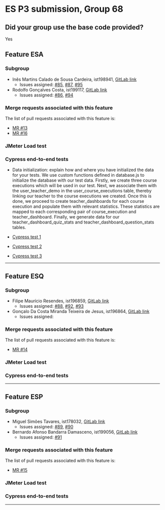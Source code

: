 # ES P3 submission, Group 68

## Did your group use the base code provided?

Yes

## Feature ESA

### Subgroup
 - Inês Martins Calado de Sousa Cardeira, ist198941, [GitLab link](https://gitlab.rnl.tecnico.ulisboa.pt/ist198941)
   + Issues assigned: [#85](https://gitlab.rnl.tecnico.ulisboa.pt/es/es23-68/-/issues/85), [#87](https://gitlab.rnl.tecnico.ulisboa.pt/es/es23-68/-/issues/87), [#95](https://gitlab.rnl.tecnico.ulisboa.pt/es/es23-68/-/issues/95)
 - Rodolfo Gonçalves Costa, ist199117, [GitLab link](https://gitlab.rnl.tecnico.ulisboa.pt/ist199117)
   + Issues assigned: [#86](https://gitlab.rnl.tecnico.ulisboa.pt/es/es23-68/-/issues/53), [#94](https://gitlab.rnl.tecnico.ulisboa.pt/es/es23-68/-/issues/94)
 
### Merge requests associated with this feature

The list of pull requests associated with this feature is:

 - [MR #13](https://gitlab.rnl.tecnico.ulisboa.pt/es/es23-68/-/merge_requests/13)
 - [MR #16](https://gitlab.rnl.tecnico.ulisboa.pt/es/es23-68/-/merge_requests/16)

### JMeter Load test

### Cypress end-to-end tests

- Data initialization: explain how and where you have initialized the data for your tests.
  We use custom functions defined in database.js to initialize the database with our test data. Firstly, we create three course executions which will be used in our test. Next, we associate them with the user_teacher_demo in the user_course_executions table, thereby linking our teacher to the course executions we created.
  Once this is done, we proceed to create teacher_dashboards for each course execution and populate them with relevant statistics. These statistics are mapped to each corresponding pair of course_execution and teacher_dashboard. Finally, we generate data for our teacher_dashboard_quiz_stats and teacher_dashboard_question_stats tables.

- [Cypress test 1](https://gitlab.rnl.tecnico.ulisboa.pt/es)
- [Cypress test 2](https://gitlab.rnl.tecnico.ulisboa.pt/es)
- [Cypress test 3](https://gitlab.rnl.tecnico.ulisboa.pt/es)

---

## Feature ESQ

### Subgroup
 - Filipe Maurício Resendes, ist196859, [GitLab link](https://gitlab.rnl.tecnico.ulisboa.pt/ist196859)
   + Issues assigned: [#88](https://gitlab.rnl.tecnico.ulisboa.pt/es/es23-68/-/issues/88), [#92](https://gitlab.rnl.tecnico.ulisboa.pt/es/es23-68/-/issues/92), [#93](https://gitlab.rnl.tecnico.ulisboa.pt/es/es23-68/-/issues/93)
 - Gonçalo Da Costa Miranda Teixeira de Jesus, ist196864, [GitLab link](https://gitlab.rnl.tecnico.ulisboa.pt/ist196864)
   + Issues assigned: 
 
### Merge requests associated with this feature

The list of pull requests associated with this feature is:

 - [MR #14](https://gitlab.rnl.tecnico.ulisboa.pt/es/es23-68/-/merge_requests/14)

### JMeter Load test

### Cypress end-to-end tests

---

## Feature ESP

### Subgroup
 - Miguel Simões Tavares, ist178032, [GitLab link](https://gitlab.rnl.tecnico.ulisboa.pt/ist178032)
   + Issues assigned: [#89](https://gitlab.rnl.tecnico.ulisboa.pt/es/es23-68/-/issues/89), [#90](https://gitlab.rnl.tecnico.ulisboa.pt/es/es23-68/-/issues/90)
 - Bernardo Afonso Bandarra Damasceno, ist199056, [GitLab link](https://gitlab.rnl.tecnico.ulisboa.pt/ist199056)
   + Issues assigned: [#91](https://gitlab.rnl.tecnico.ulisboa.pt/es/es23-68/-/issues/91)
 
### Merge requests associated with this feature

The list of pull requests associated with this feature is:

 - [MR #15](https://gitlab.rnl.tecnico.ulisboa.pt/es/es23-68/-/merge_requests/15)

### JMeter Load test

### Cypress end-to-end tests

---
